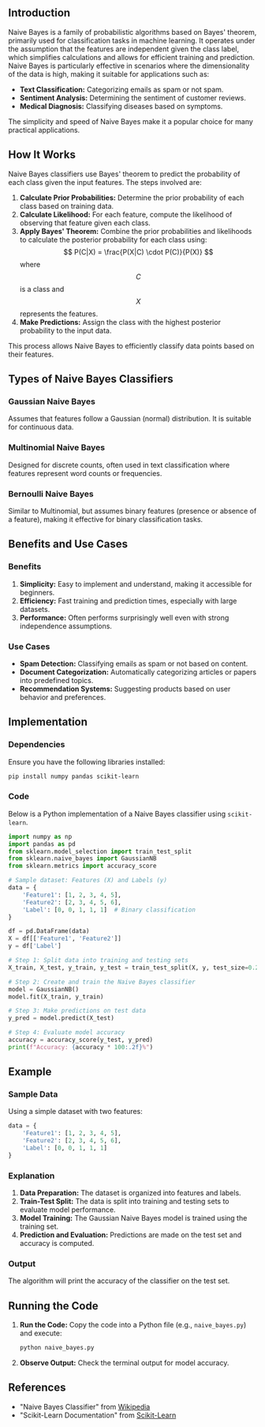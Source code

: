 ## Introduction

Naive Bayes is a family of probabilistic algorithms based on Bayes' theorem, primarily used for classification tasks in machine learning. It operates under the assumption that the features are independent given the class label, which simplifies calculations and allows for efficient training and prediction. Naive Bayes is particularly effective in scenarios where the dimensionality of the data is high, making it suitable for applications such as:

- **Text Classification:** Categorizing emails as spam or not spam.
- **Sentiment Analysis:** Determining the sentiment of customer reviews.
- **Medical Diagnosis:** Classifying diseases based on symptoms.

The simplicity and speed of Naive Bayes make it a popular choice for many practical applications.

## How It Works

Naive Bayes classifiers use Bayes' theorem to predict the probability of each class given the input features. The steps involved are:

1. **Calculate Prior Probabilities:** Determine the prior probability of each class based on training data.
2. **Calculate Likelihood:** For each feature, compute the likelihood of observing that feature given each class.
3. **Apply Bayes' Theorem:** Combine the prior probabilities and likelihoods to calculate the posterior probability for each class using:
   $$
   P(C|X) = \frac{P(X|C) \cdot P(C)}{P(X)}
   $$
   where $$C$$ is a class and $$X$$ represents the features.
4. **Make Predictions:** Assign the class with the highest posterior probability to the input data.

This process allows Naive Bayes to efficiently classify data points based on their features.

## Types of Naive Bayes Classifiers

### Gaussian Naive Bayes
Assumes that features follow a Gaussian (normal) distribution. It is suitable for continuous data.

### Multinomial Naive Bayes
Designed for discrete counts, often used in text classification where features represent word counts or frequencies.

### Bernoulli Naive Bayes
Similar to Multinomial, but assumes binary features (presence or absence of a feature), making it effective for binary classification tasks.

## Benefits and Use Cases

### Benefits
1. **Simplicity:** Easy to implement and understand, making it accessible for beginners.
2. **Efficiency:** Fast training and prediction times, especially with large datasets.
3. **Performance:** Often performs surprisingly well even with strong independence assumptions.

### Use Cases
- **Spam Detection:** Classifying emails as spam or not based on content.
- **Document Categorization:** Automatically categorizing articles or papers into predefined topics.
- **Recommendation Systems:** Suggesting products based on user behavior and preferences.

## Implementation

### Dependencies
Ensure you have the following libraries installed:
```bash
pip install numpy pandas scikit-learn
```

### Code
Below is a Python implementation of a Naive Bayes classifier using `scikit-learn`.

```python
import numpy as np
import pandas as pd
from sklearn.model_selection import train_test_split
from sklearn.naive_bayes import GaussianNB
from sklearn.metrics import accuracy_score

# Sample dataset: Features (X) and Labels (y)
data = {
    'Feature1': [1, 2, 3, 4, 5],
    'Feature2': [2, 3, 4, 5, 6],
    'Label': [0, 0, 1, 1, 1]  # Binary classification
}

df = pd.DataFrame(data)
X = df[['Feature1', 'Feature2']]
y = df['Label']

# Step 1: Split data into training and testing sets
X_train, X_test, y_train, y_test = train_test_split(X, y, test_size=0.2, random_state=42)

# Step 2: Create and train the Naive Bayes classifier
model = GaussianNB()
model.fit(X_train, y_train)

# Step 3: Make predictions on test data
y_pred = model.predict(X_test)

# Step 4: Evaluate model accuracy
accuracy = accuracy_score(y_test, y_pred)
print(f"Accuracy: {accuracy * 100:.2f}%")
```

## Example

### Sample Data
Using a simple dataset with two features:
```python
data = {
    'Feature1': [1, 2, 3, 4, 5],
    'Feature2': [2, 3, 4, 5, 6],
    'Label': [0, 0, 1, 1, 1]
}
```

### Explanation
1. **Data Preparation:** The dataset is organized into features and labels.
2. **Train-Test Split:** The data is split into training and testing sets to evaluate model performance.
3. **Model Training:** The Gaussian Naive Bayes model is trained using the training set.
4. **Prediction and Evaluation:** Predictions are made on the test set and accuracy is computed.

### Output
The algorithm will print the accuracy of the classifier on the test set.

## Running the Code

1. **Run the Code:** Copy the code into a Python file (e.g., `naive_bayes.py`) and execute:
    ```bash
    python naive_bayes.py
    ```
2. **Observe Output:** Check the terminal output for model accuracy.

## References

- "Naive Bayes Classifier" from [Wikipedia](https://en.wikipedia.org/wiki/Naive_Bayes_classifier)
- "Scikit-Learn Documentation" from [Scikit-Learn](https://scikit-learn.org/stable/modules/naive_bayes.html)
